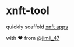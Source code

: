 # xnft-tool
quickly scaffold [xnft apps](https://www.coral.community/post/wtf-are-xnfts)

with ❤️ from [@jimii_47](https://twitter.com/jimii_47)